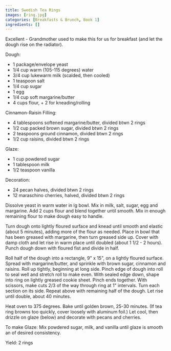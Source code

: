 ```yaml
---
title: Swedish Tea Rings
images: [ring.jpg]
categories: [Breakfasts & Brunch, Book 1]
ingredients: []
---
```



Excellent - Grandmother used to make this for us for breakfast (and let
the dough rise on the radiator).

Dough:

-   1 package/envelope yeast
-   1/4 cup warm (105-115 degrees) water
-   3/4 cup lukewarm milk (scalded, then cooled)
-   1 teaspoon salt
-   1/4 cup sugar
-   1 egg
-   1/4 cup soft margarine/butter
-   4 cups flour, + 2 for kneading/rolling

Cinnamon-Raisin Filling:

-   4 tablespoons softened margarine/butter, divided btwn 2 rings
-   1/2 cup packed brown sugar, divided btwn 2 rings
-   2 teaspoons ground cinnamon, divided btwn 2 rings
-   1/2 cup raisins, divided btwn 2 rings

Glaze:

-   1 cup powdered sugar
-   1 tablespoon milk
-   1/2 teaspoon vanilla

Decoration:

-   24 pecan halves, divided btwn 2 rings
-   12 maraschino cherries, halved, divided btwn 2 rings

Dissolve yeast in warm water in lg bowl. Mix in milk, salt, sugar, egg
and margarine. Add 2 cups flour and blend together until smooth. Mix in
enough remaining flour to make dough easy to handle.

Turn dough onto lightly floured surface and knead until smooth and
elastic (about 5 minutes), adding more of the flour as needed. Place in
bowl that has been greased with margarine, then turn greased side up.
Cover with damp cloth and let rise in warm place until doubled (about 1
1/2 - 2 hours). Punch dough down with floured fist and divide in half.

Roll half of the dough into a rectangle, 9" x 15", on a lightly floured
surface. Spread with margarine/butter, and sprinkle with brown sugar,
cinnamon and raisins. Roll up tightly, beginning at long side. Pinch
edge of dough into roll to seal well and stretch roll to make even. With
sealed edge down, shape into ring on lightly greased cookie sheet. Pinch
ends together. With scissors, make cuts 2/3 of the way through ring at
1" intervals. Turn each section on its side. Repeat above with remaining
half of the dough. Let rise until double, about 40 minutes.

Heat oven to 375 degrees. Bake until golden brown, 25-30 minutes. (If
tea ring browns too quickly, cover loosely with aluminum foil.) Let
cool, then drizzle on glaze (below) and decorate with pecans and
cherries.

To make Glaze: Mix powdered sugar, milk, and vanilla until glaze is
smooth an of desired consistency.

Yield: 2 rings

 